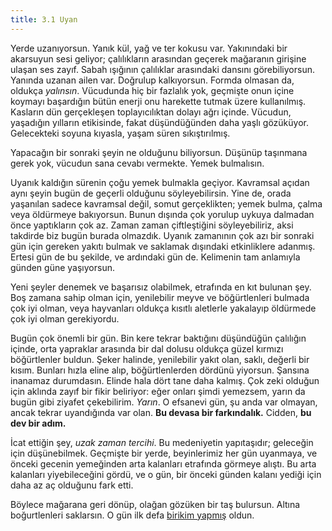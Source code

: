 ```yaml
---
title: 3.1 Uyan
---
```


Yerde uzanıyorsun.  Yanık kül, yağ ve ter kokusu var.  Yakınındaki bir
akarsuyun sesi geliyor; çalılıkların arasından geçerek mağaranın
girişine ulaşan ses zayıf.  Sabah ışığının çalılıklar arasındaki
dansını görebiliyorsun.  Yanında uzanan ailen var.  Doğrulup
kalkıyorsun.  Formda olmasan da, oldukça _yalınsın_.  Vücudunda hiç
bir fazlalık yok, geçmişte onun içine koymayı başardığın bütün enerji
onu harekette tutmak üzere kullanılmış.  Kasların dün gerçekleşen
toplayıcılıktan dolayı ağrı içinde.  Vücudun, yaşadığın yılların
etikisinde, fakat düşündüğünden daha yaşlı gözüküyor.  Gelecekteki
soyuna kıyasla, yaşam süren sıkıştırılmış.

Yapacağın bir sonraki şeyin ne olduğunu biliyorsun.  Düşünüp taşınmana
gerek yok, vücudun sana cevabı vermekte.  Yemek bulmalısın.

Uyanık kaldığın sürenin çoğu yemek bulmakla geçiyor.  Kavramsal açıdan
aynı şeyin bugün de geçerli olduğunu söyleyebilirsin.  Yine de, orada
yaşanılan sadece kavramsal değil, somut gerçeklikten; yemek bulma,
çalma veya öldürmeye bakıyorsun.  Bunun dışında çok yorulup uykuya
dalmadan önce yaptıkların çok az.  Zaman zaman çiftleştiğini
söyleyebiliriz, aksi takdirde biz bugün burada olmazdık.  Uyanık
zamanının çok azı bir sonraki gün için gereken yakıtı bulmak ve
saklamak dışındaki etkinliklere adanmış.  Ertesi gün de bu şekilde, ve
ardındaki gün de.  Kelimenin tam anlamıyla günden güne yaşıyorsun.

Yeni şeyler denemek ve başarısız olabilmek, etrafında en kıt bulunan
şey.  Boş zamana sahip olman için, yenilebilir meyve ve böğürtlenleri
bulmada çok iyi olman, veya hayvanları oldukça kısıtlı aletlerle
yakalayıp öldürmede çok iyi olman gerekiyordu.

Bugün çok önemli bir gün.  Bin kere tekrar baktığını düşündüğün
çalılığın içinde, orta yapraklar arasında bir dal dolusu oldukça güzel
kırmızı böğürtlenler buldun.  Şeker halinde, yenilebilir yakıt olan,
saklı, değerli bir kısım.  Bunları hızla eline alıp, böğürtlenlerden
dördünü yiyorsun.  Şansına inanamaz durumdasın.  Elinde hala dört tane
daha kalmış.  Çok zeki olduğun için aklında zayıf bir fikir beliriyor:
eğer onları şimdi yemezsem, yarın da bugün gibi ziyafet çekebilirim.
_Yarın_.  O efsanevi gün, şu anda var olmayan, ancak tekrar
uyandığında var olan.  **Bu devasa bir farkındalık.**  Cidden, **bu
dev bir adım.**

İcat ettiğin şey, _uzak zaman tercihi_.  Bu medeniyetin yapıtaşıdır;
geleceğin için düşünebilmek.  Geçmişte bir yerde, beyinlerimiz her gün
uyanmaya, ve önceki gecenin yemeğinden arta kalanları etrafında
görmeye alıştı.  Bu arta kalanları yiyebileceğini gördü, ve o gün, bir
önceki günden kalanı yediği için daha az aç olduğunu fark etti.

Böylece mağarana geri dönüp, olağan gözüken bir taş bulursun.  Altına
boğurtlenleri saklarsın.  O gün ilk defa [birikim
yapmış](3.02_savings.md) oldun.

